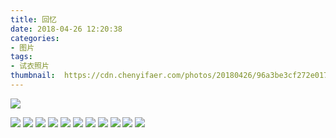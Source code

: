 ```yaml
---
title: 回忆
date: 2018-04-26 12:20:38
categories:
- 图片
tags:
- 试衣照片
thumbnail:  https://cdn.chenyifaer.com/photos/20180426/96a3be3cf272e017046d1b2674a52bd3.jpg
---
```


![](https://cdn.chenyifaer.com/photos/20180426/96a3be3cf272e017046d1b2674a52bd3.jpg)

<!--more-->

![](https://cdn.chenyifaer.com/photos/20180426/a2ef406e2c2351e0b9e80029c909242d.jpg)
![](https://cdn.chenyifaer.com/photos/20180426/e45ee7ce7e88149af8dd32b27f9512ce.jpg)
![](https://cdn.chenyifaer.com/photos/20180426/7d0665438e81d8eceb98c1e31fca80c1.jpg)
![](https://cdn.chenyifaer.com/photos/20180426/751d31dd6b56b26b29dac2c0e1839e34.jpg)
![](https://cdn.chenyifaer.com/photos/20180426/faeac4e1eef307c2ab7b0a3821e6c667.jpg)
![](https://cdn.chenyifaer.com/photos/20180426/d72d187df41e10ea7d9fcdc7f5909205.jpg)
![](https://cdn.chenyifaer.com/photos/20180426/fad6f4e614a212e80c67249a666d2b09.jpg)
![](https://cdn.chenyifaer.com/photos/20180426/0a8005f5594bd67041f88c6196192646.jpg)
![](https://cdn.chenyifaer.com/photos/20180426/d3d9446802a44259755d38e6d163e820.jpg)
![](https://cdn.chenyifaer.com/photos/20180426/6512bd43d9caa6e02c990b0a82652dca.jpg)
![](https://cdn.chenyifaer.com/photos/20180426/c20ad4d76fe97759aa27a0c99bff6710.jpg)
